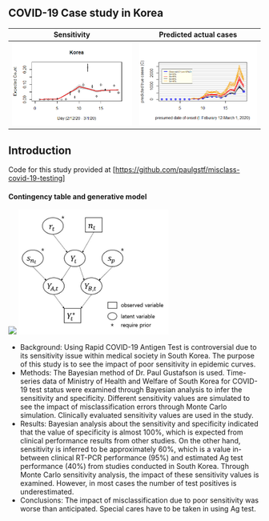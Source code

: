 ## COVID-19 Case study in Korea
|Sensitivity|Predicted actual cases|
|:--:|:--:|
|<img src="figures/fig6.png" width="400">|<img src="figures/fig7.png" width="400">|

## Introduction
Code for this study provided at [https://github.com/paulgstf/misclass-covid-19-testing]
#### Contingency table and generative model
<img src="https://user-images.githubusercontent.com/49227171/141667116-c3e62113-0a01-4fa1-92c9-e1b8c3df6137.JPG" width="500">
<img src="figures/diagram.JPG" width="300">

* Background: Using Rapid COVID-19 Antigen Test is controversial due to its sensitivity issue within medical society in South Korea. The purpose of this study is to see the impact of poor sensitivity in epidemic curves.
* Methods: The Bayesian method of Dr. Paul Gustafson is used. Time-series data of Ministry of Health and Welfare of South Korea for COVID-19 test status were examined through Bayesian analysis to infer the sensitivity and specificity. Different sensitivity values are simulated to see the impact of misclassification errors through Monte Carlo simulation. Clinically evaluated sensitivity values are used in the study.
* Results: Bayesian analysis about the sensitivity and specificity indicated that the value of specificity is almost 100%, which is expected from clinical performance results from other studies. On the other hand, sensitivity is inferred to be approximately 60%, which is a value in-between clinical RT-PCR performance (95%) and estimated Ag test performance (40%) from studies conducted in South Korea. Through Monte Carlo sensitivity analysis, the impact of these sensitivity values is examined. However, in most cases the number of test positives is underestimated. 
* Conclusions: The impact of misclassification due to poor sensitivity was worse than anticipated. Special cares have to be taken in using Ag test.



